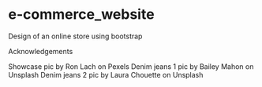 # e-commerce_website
Design of an online store using bootstrap

Acknowledgements

Showcase pic by Ron Lach on Pexels
Denim jeans 1 pic by Bailey Mahon on Unsplash
Denim jeans 2 pic by Laura Chouette on Unsplash